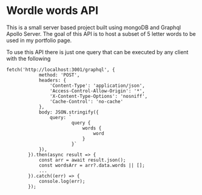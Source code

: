 # Wordle words API

This is a small server based project built using mongoDB and Graphql Apollo Server.
The goal of this API is to host a subset of 5 letter words to be used in my portfolio page.

To use this API there is just one query that can be executed by any client with the following

```
fetch('http://localhost:3001/graphql', {
            method: 'POST',
            headers: {
                'Content-Type': 'application/json',
                'Access-Control-Allow-Origin': '*',
                'X-Content-Type-Options': 'nosniff',
                'Cache-Control': 'no-cache'
            },
            body: JSON.stringify({
                query: `
                        query {
                            words {
                                word
                            }
                        }`
            }),
        }).then(async result => {
            const arr = await result.json();
            const wordsArr = arr?.data.words || [];
            ...
        }).catch((err) => {
            console.log(err);
        });
```